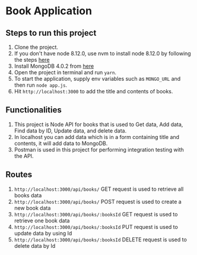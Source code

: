 # Book Application


## Steps to run this project

1. Clone the project.
2. If you don't have node 8.12.0, use nvm to install node 8.12.0 by following the steps [here](https://gist.github.com/d2s/372b5943bce17b964a79)
3. Install MongoDB 4.0.2 from [here](https://www.mongodb.com/download-center#community)
4. Open the project in terminal and run `yarn`.
5. To start the application, supply env variables such as `MONGO_URL` and then run `node app.js`.
6. Hit `http://localhost:3000` to add the title and contents of books.

## Functionalities
1. This project is Node API for books that is used to Get data, Add data, Find data by ID, Update data, and delete data.
2. In localhost you can add data which is in a form containing title and contents, it will add data to MongoDB.
3. Postman is used in this project for performing integration testing with the API.

## Routes

1. `http://localhost:3000/api/books/` GET request is used to retrieve all books data
2. `http://localhost:3000/api/books/` POST request is used to create a new book data
3. `http://localhost:3000/api/books/:booksId` GET request is used to retrieve one book data
4. `http://localhost:3000/api/books/:booksId` PUT request is used to update data by using Id
5. `http://localhost:3000/api/books/:booksId` DELETE request is used to delete data by Id

